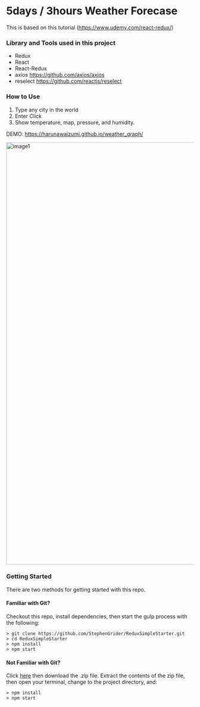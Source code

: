 # 5days / 3hours Weather Forecase

This is based on this tutorial (https://www.udemy.com/react-redux/)

### Library and Tools used in this project

- Redux
- React
- React-Redux
- axios https://github.com/axios/axios
- reselect  https://github.com/reactjs/reselect

### How to Use

1. Type any city in the world
2. Enter Click
3. Show temperature, map, pressure, and humidity.

DEMO: https://harunawaizumi.github.io/weather_graph/

<img width="1134" alt="image1" src="https://user-images.githubusercontent.com/19813624/31176770-f8789a22-a94e-11e7-9a69-e2a218feb51e.png">



### Getting Started

There are two methods for getting started with this repo.

#### Familiar with Git?
Checkout this repo, install dependencies, then start the gulp process with the following:

```
> git clone https://github.com/StephenGrider/ReduxSimpleStarter.git
> cd ReduxSimpleStarter
> npm install
> npm start
```

#### Not Familiar with Git?
Click [here](https://github.com/StephenGrider/ReactStarter/releases) then download the .zip file.  Extract the contents of the zip file, then open your terminal, change to the project directory, and:

```
> npm install
> npm start
```
